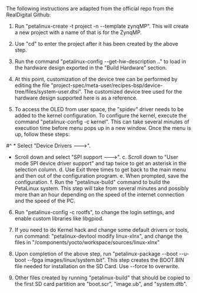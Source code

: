 The following instructions are adapted from the official repo from the RealDigital Github:

1. Run "petalinux-create -t project -n <name for project> --template zynqMP". This will create a new project with a name of that is for the ZynqMP.

2. Use "cd" to enter the project after it has been created by the above step.

3. Run the command "petalinux-config --get-hw-description .." to load in the hardware design exported in the "Build Hardware" section.

4. At this point, customization of the device tree can be performed by editing the file "project-spec/meta-user/recipes-bsp/device-tree/files/system-user.dtsi". The customized device tree used for the hardware design supported here is as a reference.

5. To access the OLED from user space, the "spidev" driver needs to be added to the kernel configuration. To configure the kernel, execute the command "petalinux-config -c kernel". This can take several minutes of execution time before menu pops up in a new window. Once the menu is up, follow these steps:

  #^ * Select "Device Drivers --->".
  * Scroll down and select "SPI support --->".
  c. Scroll down to "User mode SPI device driver support" and tap twice to get an asterisk in the selection column.
  d. Use Exit three times to get back to the main menu and then out of the configuration program.
  e. When prompted, save the configuration.
  f. Run the "petalinux-build" command to build the PetaLinux system. This step will take from several minutes and possibly more than an hour depending on the speed of the internet connection and the speed of the PC.

6. Run "petalinux-config -c rootfs", to change the login settings, and enable custom libraries like libgpiod.

7. If you need to do Kernel hack and change some default drivers or tools, run command: "petalinux-devtool modify linux-xlnx", and change the files in "<your-petalinux-project>/components/yocto/workspace/sources/linux-xlnx" 

8. Upon completion of the above step, run "petalinux-package --boot --u-boot --fpga images/linux/system.bit". This step creates the BOOT.BIN file needed for installation on the SD Card. Use --force to overwrite.

9. Other files created by running "petalinux-build" that should be copied to the first SD card partition are "boot.scr", "image.ub", and "system.dtb".
